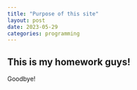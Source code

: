```yaml
---
title: "Purpose of this site"
layout: post
date: 2023-05-29
categories: programming
---
```


## This is my homework guys!

Goodbye!
